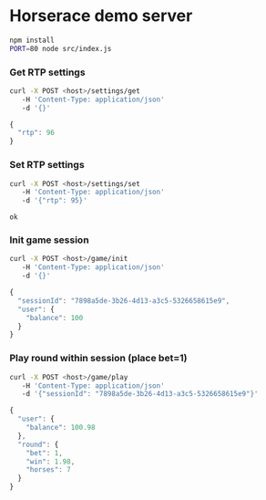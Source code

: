 # Horserace demo server
```bash
npm install
PORT=80 node src/index.js
```

### Get RTP settings
```bash
curl -X POST <host>/settings/get
   -H 'Content-Type: application/json'
   -d '{}'
```
```javascript
{
  "rtp": 96
}
```
### Set RTP settings
```bash
curl -X POST <host>/settings/set
   -H 'Content-Type: application/json'
   -d '{"rtp": 95}'
```
```
ok
```

### Init game session
```bash
curl -X POST <host>/game/init
   -H 'Content-Type: application/json'
   -d '{}'
```
```javascript
{
  "sessionId": "7898a5de-3b26-4d13-a3c5-5326658615e9",
  "user": {
    "balance": 100
  }
}
```

### Play round within session (place bet=1)
```bash
curl -X POST <host>/game/play
   -H 'Content-Type: application/json'
   -d '{"sessionId": "7898a5de-3b26-4d13-a3c5-5326658615e9"}'
```
```javascript
{
  "user": {
    "balance": 100.98
  },
  "round": {
    "bet": 1,
    "win": 1.98,
    "horses": 7
  }
}
```